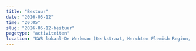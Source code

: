 ```yaml
---
title: "Bestuur"
date: "2026-05-12"
time: "20:05"
slug: "2026-05-12-bestuur"
pagetype: "activiteiten"
location: "KWB lokaal-De Werkman (Kerkstraat, Merchtem Flemish Region, Belgium)"
---
```




